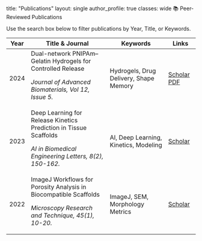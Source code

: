 title: "Publications" layout: single author_profile: true classes: wide
📚 Peer-Reviewed Publications
<p>Use the search box below to filter publications by Year, Title, or Keywords.</p>

<table id="publication-table" class="display responsive nowrap" style="width:100%">
<thead>
<tr>
<th>Year</th>
<th>Title & Journal</th>
<th>Keywords</th>
<th>Links</th>
</tr>
</thead>
<tbody>
<!-- Publication 1 -->
<tr>
<td>2024</td>
<td>
Dual-network PNIPAm–Gelatin Hydrogels for Controlled Release




<em>Journal of Advanced Biomaterials, Vol 12, Issue 5.</em>
</td>
<td>Hydrogels, Drug Delivery, Shape Memory</td>
<td>
<a href="https://scholar.google.com/" target="_blank"><i class="ai ai-google-scholar"></i> Scholar</a>
<a href="/assets/pdf/paper1.pdf" target="_blank"><i class="fas fa-file-pdf"></i> PDF</a>
</td>
</tr>
<!-- Publication 2 -->
<tr>
<td>2023</td>
<td>
Deep Learning for Release Kinetics Prediction in Tissue Scaffolds




<em>AI in Biomedical Engineering Letters, 8(2), 150-162.</em>
</td>
<td>AI, Deep Learning, Kinetics, Modeling</td>
<td>
<a href="https://scholar.google.com/" target="_blank"><i class="ai ai-google-scholar"></i> Scholar</a>
</td>
</tr>
<!-- Publication 3 -->
<tr>
<td>2022</td>
<td>
ImageJ Workflows for Porosity Analysis in Biocompatible Scaffolds




<em>Microscopy Research and Technique, 45(1), 10-20.</em>
</td>
<td>ImageJ, SEM, Morphology Metrics</td>
<td>
<a href="https://scholar.google.com/" target="_blank"><i class="ai ai-google-scholar"></i> Scholar</a>
</td>
</tr>
<!-- Add more publications here... -->
</tbody>
</table>

<script>
// Initialize DataTables after the table has loaded
document.addEventListener('DOMContentLoaded', function() {
if (typeof DataTable !== 'undefined') {
new DataTable('#publication-table', {
paging: true,
searching: true,
ordering: true,
info: true,
order: [[0, 'desc']] // Sort by Year (column 0) descending
});
}
});
</script>
